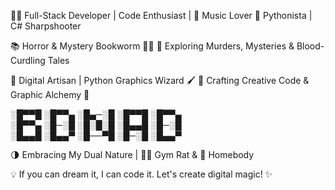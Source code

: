 👨‍💻 Full-Stack Developer | Code Enthusiast | 🎵 Music Lover
🐍 Pythonista | C# Sharpshooter

📚 Horror & Mystery Bookworm 🕵️‍♂️
🔪 Exploring Murders, Mysteries & Blood-Curdling Tales

🔲 Digital Artisan | Python Graphics Wizard 🖌️
📐 Crafting Creative Code & Graphic Alchemy
🎨

░█▀▀█ ░█▀▀▄ ░█▄─░█ ░█▀▀█ ░█▀▀▄                                                                                                                               
░█▀▀▄ ░█─░█ ░█░█░█ ░█▄▄█ ░█─░█                                                                                                                               
░█▄▄█ ░█▄▄▀ ░█──▀█ ░█─░█ ░█▄▄▀


🌗 Embracing My Dual Nature | 🏋️‍♂️ Gym Rat & 🏡 Homebody

💡 If you can dream it, I can code it. Let's create digital magic! ✨

